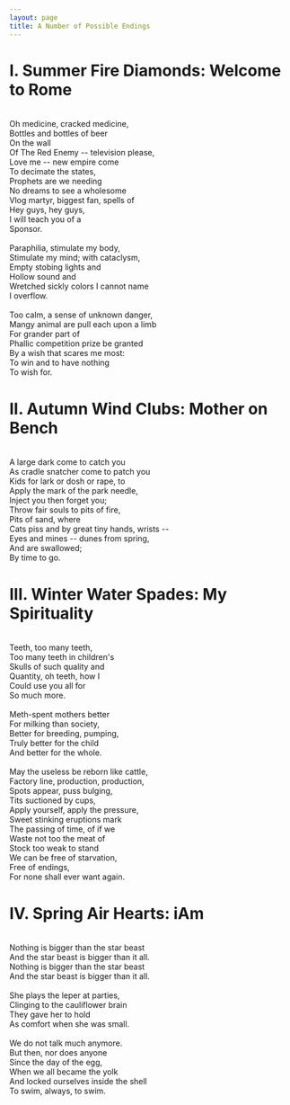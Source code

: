 ```yaml
---
layout: page
title: A Number of Possible Endings
---
```


# I. Summer Fire Diamonds: Welcome to Rome
\
Oh medicine, cracked medicine,  \
Bottles and bottles of beer \
On the wall \
Of The Red Enemy -- television please, \
Love me -- new empire come \
To decimate the states, \
Prophets are we needing \
No dreams to see a wholesome \
Vlog martyr, biggest fan, spells of \
Hey guys, hey guys, \
I will teach you of a \
Sponsor. \
\
Paraphilia, stimulate my body, \
Stimulate my mind; with cataclysm, \
Empty stobing lights and \
Hollow sound and \
Wretched sickly colors I cannot name \
I overflow. \
\
Too calm, a sense of unknown danger, \
Mangy animal are pull each upon a limb \
For grander part of \
Phallic competition prize be granted \
By a wish that scares me most: \
To win and to have nothing \
To wish for.

# II. Autumn Wind Clubs: Mother on Bench
\
A large dark come to catch you \
As cradle snatcher come to patch you \
Kids for lark or dosh or rape, to \
Apply the mark of the park needle, \
Inject you then forget you; \
Throw fair souls to pits of fire, \
Pits of sand, where \
Cats piss and by great tiny hands, wrists -- \
Eyes and mines -- dunes from spring, \
And are swallowed; \
By time to go.

# III. Winter Water Spades: My Spirituality
\
Teeth, too many teeth, \
Too many teeth in children's \
Skulls of such quality and \
Quantity, oh teeth, how I \
Could use you all for \
So much more. \
\
Meth-spent mothers better \
For milking than society, \
Better for breeding, pumping, \
Truly better for the child \
And better for the whole. \
\
May the useless be reborn like cattle, \
Factory line, production, production, \
Spots appear, puss bulging, \
Tits suctioned by cups, \
Apply yourself, apply the pressure, \
Sweet stinking eruptions mark \
The passing of time, of if we \
Waste not too the meat of \
Stock too weak to stand \
We can be free of starvation, \
Free of endings, \
For none shall ever want again.

# IV. Spring Air Hearts: iAm
\
Nothing is bigger than the star beast \
And the star beast is bigger than it all. \
Nothing is bigger than the star beast \
And the star beast is bigger than it all. \
\
She plays the leper at parties, \
Clinging to the cauliflower brain \
They gave her to hold \
As comfort when she was small. \
\
We do not talk much anymore. \
But then, nor does anyone \
Since the day of the egg, \
When we all became the yolk \
And locked ourselves inside the shell \
To swim, always, to swim.

